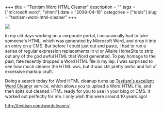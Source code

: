 +++
title = "Textism Word HTML Cleaner"
description = ""
tags = ["microsoft word", "xhtml"]
date = "2008-04-18"
categories = ["tools"]
slug = "textism-word-html-cleaner"
+++


<div class="tool-screenshot mb1"><a href="http://textism.com/wordcleaner/"><img id="bluga-thumbnail-2840" class="bluga-thumbnail custom" src="http://media.konigi.com/bluga/
wt52333bb6ba7fd_custom.jpg"/></a></div><p>In my old days working on a corporate portal, I occasionally had to take someone's HTML, which was generated by Microsoft Word, and drop it into an entry on a CMS. But before I could just cut and paste, I had to run a series of regular expression replacements in vi or Allaire HomeSite to strip out any of the god awful HTML that Word generated. To pay homage to the past, fate recently dropped a Word HTML file in my lap. I was surprised to see how much cleaner the HTML was, but it was still pretty awful and full of excessive markup cruft.</p>
<p>Doing a search today for Word HTML cleanup turns up <a href="http://textism.com/wordcleaner/">Textism's excellent Word Cleaner</a> service, which allows you to upload a Word HTML file, and then spits out cleaned HTML ready for you to use in your blog or CMS. It worked out perfectly for me. I only wish this were around 10 years ago!</p>
  
<p><a href="http://textism.com/wordcleaner/">http://textism.com/wordcleaner/</a></p>
      

